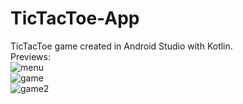 # TicTacToe-App
TicTacToe game created in Android Studio with Kotlin.
<br>
Previews:
<br>
![menu](https://github.com/theMIslam/TicTacToe-App/assets/79358509/70a4cd86-33f2-475a-a052-1692a8d44ae9)
<br>
![game](https://github.com/theMIslam/TicTacToe-App/assets/79358509/2f3dc779-9add-4823-b1bc-4f50132f055c)
<br>
![game2](https://github.com/theMIslam/TicTacToe-App/assets/79358509/02a2dc91-daca-499f-b501-ad099fca16bd)


